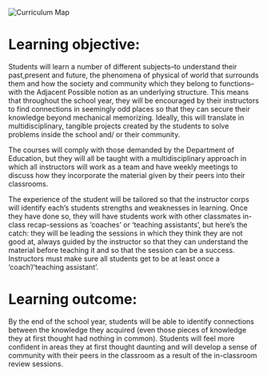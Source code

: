![Curriculum Map](http://itp.pilargomezruiz.com/wp-content/uploads/2017/02/w2-curriculum-assignment-teaching-as-art.png)

# Learning objective: 
Students will learn a number of different subjects–to understand their past,present and future, the phenomena of physical of world that surrounds them and how the society and community which they belong to functions– with the Adjacent Possible notion as an underlying structure. This means that throughout the school year, they will be encouraged by their instructors to find connections in seemingly odd places so that they can secure their knowledge beyond mechanical memorizing. Ideally, this will translate in multidisciplinary, tangible projects created by the students to solve problems inside the school and/ or their community. 

The courses will comply with those demanded by the Department of Education, but they will all be taught with a multidisciplinary approach in which all instructors will work as a team and have weekly meetings to discuss how they incorporate the material given by their peers into their classrooms. 

The experience of the student will be tailored so that the instructor corps will identify each’s students strengths and weaknesses in learning. Once they have done so, they will have students work with other classmates in-class recap-sessions as ‘coaches’ or ‘teaching assistants’, but here’s the catch: they will be leading the sessions in which they think they are not good at, always guided by the instructor so that they can understand the material before teaching it and so that the session can be a success.  Instructors must make sure all students get to be at least once a ‘coach’/‘teaching assistant’.


# Learning outcome: 
By the end of the school year, students will be able to identify connections between the knowledge they acquired (even those pieces of knowledge they at first thought had nothing in common). Students will feel more confident in areas they at first thought daunting and will develop a sense of community with their peers in the classroom as a result of the in-classroom review sessions. 
